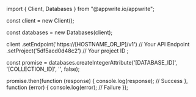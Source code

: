 import { Client, Databases } from "@appwrite.io/appwrite";

const client = new Client();

const databases = new Databases(client);

client
    .setEndpoint('https://[HOSTNAME_OR_IP]/v1') // Your API Endpoint
    .setProject('5df5acd0d48c2') // Your project ID
;

const promise = databases.createIntegerAttribute('[DATABASE_ID]', '[COLLECTION_ID]', '', false);

promise.then(function (response) {
    console.log(response); // Success
}, function (error) {
    console.log(error); // Failure
});